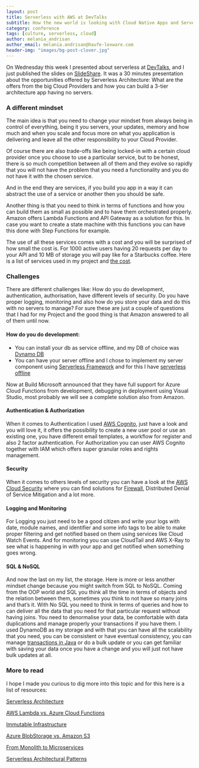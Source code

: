 ```yaml
---
layout: post
title: Serverless with AWS at DevTalks
subtitle: How the new world is looking with Cloud Native Apps and Serverless Mindset
category: conference
tags: [culture, serverless, cloud]
author: melania_andrisan
author_email: melania.andrisan@haufe-lexware.com 
header-img: "images/bg-post-clover.jpg"
---
```


On Wednesday this week I presented about serverless at [DevTalks](http://www.devtalks.ro/), and I just published the slides on [SlideShare](https://www.slideshare.net/melaniadanciu/new-serverless-world-cloud-native-apps). 
It was a 30 minutes presentation about the opportunities offered by Serverless Architecture: What are the offers from the big Cloud Providers and how you can build a 3-tier architecture app having no servers.

### A different mindset

The main idea is that you need to change your mindset from always being in control of everything, being it you servers, your updates, memory and how much and when you scale and focus more on what you application is delivering and leave all the other responsibility to your Cloud Provider.

Of course there are also trade-offs like being locked-in with a certain cloud provider once you choose to use a particular service, but to be honest, there is so much competition between all of them and they evolve so rapidly that you will not have the problem that you need a functionality and you do not have it with the chosen service.

And in the end they are services, if you build you app in a way it can abstract the use of a service or another then you should be safe.

Another thing is that you need to think in terms of functions and how you can build them as small as possible and to have them orchestrated properly. Amazon offers Lambda Functions and API Gateway as a solution for this. In case you want to create a state machine with this functions you can have this done with Step Functions for example. 

The use of all these services comes with a cost and you will be surprised of how small the cost is. For 1000 active users having 20 requests per day to your API and 10 MB of storage you will pay like for a Starbucks coffee. Here is a list of services used in my project and [the cost](https://www.slideshare.net/melaniadanciu/clipboards/aws-costs?rftp=top_clipboards).

### Challenges 

There are different challenges like: How do you do development, authentication, authorisation, have different levels of security. Do you have proper logging, monitoring and also how do you store your data and do this with no servers to manage? For sure these are just a couple of questions that I had for my Project and the good thing is that Amazon answered to all of them until now. 

#### How do you do development:

- You can install your db as service offline, and my DB of choice was [Dynamo DB](http://docs.aws.amazon.com/amazondynamodb/latest/developerguide/DynamoDBLocal.html)
- You can have your server offline and I chose to implement my server component using [Serverless Framework](https://serverless.com/) and for this I have [serverless offline](https://github.com/dherault/serverless-offline)

Now at Build Microsoft announced that they have full support for Azure Cloud Functions from development, debugging in deployment using Visual Studio, most probably we will see a complete solution also from Amazon. 

#### Authentication & Authorization

When it comes to Authentication I used [AWS Cognito](https://aws.amazon.com/cognito/), just have a look and you will love it, it offers the possibility to create a new user pool or use an existing one, you have different email templates, a workflow for register and also 2 factor authentication. 
For Authorization you can user AWS Cognito together with IAM which offers super granular roles and rights management. 

#### Security

When it comes to others levels of security you can have a look at the [AWS Cloud Security](https://aws.amazon.com/security/) where you can find solutions for [Firewall](https://aws.amazon.com/waf/?sc_channel=PS&sc_campaign=acquisition_RO&sc_publisher=google&sc_medium=waf_b&sc_content=firewall_security_e&sc_detail=aws%20firewall%20security&sc_category=waf&sc_segment=164612484381&sc_matchtype=e&sc_country=RO&s_kwcid=AL!4422!3!164612484381!e!!g!!aws%20firewall%20security&ef_id=WNjNWAAAASqfzVGQ:20170519091054:s), Distributed Denial of Service Mitigation and a lot more. 

#### Logging and Monitoring 

For Logging you just need to be a good citizen and write your logs with date, module names, and identifier and some info tags to be able to make proper filtering and get notified based on them using services like Cloud Watch Events. And for monitoring you can use CloudTail and AWS X-Ray to see what is happening in with your app and get notified when something goes wrong.

#### SQL & NoSQL

And now the last on my list, the storage. Here is more or less another mindset change because you might switch from SQL to NoSQL. Coming from the OOP world and SQL you think all the time in terms of objects and the relation between them, sometimes you think to not have so many joins and that’s it. With No SQL you need to think in terms of queries and how to can deliver all the data that you need for that particular request without having joins. You need to denormalise your data, be comfortable with data duplications and manage properly your transactions if you have them. I used DynamoDB as my storage and with that you can have all the scalability that you need, you can be consistent or have eventual consistency, you can manage [transactions in Java](https://aws.amazon.com/blogs/aws/dynamodb-transaction-library/) or do a bulk update or you can get familiar with saving your data once you have a change and you will just not have bulk updates at all.

### More to read

I hope I made you curious to dig more into this topic and for this here is a list of resources:

[Serverless Architecture](https://www.youtube.com/watch?v=OI_V6OZZkZM)

[AWS Lambda vs. Azure Cloud Functions](https://serifandsemaphore.io/azure-cloud-functions-vs-aws-lambda-caf8a90605dd)

[Immutable Infrastructure](https://www.oreilly.com/ideas/an-introduction-to-immutable-infrastructure)

[Azure BlobStorage vs. Amazon S3](http://gauravmantri.com/2012/05/09/comparing-windows-azure-blob-storage-and-amazon-simple-storage-service-s3part-i/)

[From Monolith to Microservices](https://www.youtube.com/watch?v=oRIYtOsAlzk)

[Serverless Architectural Patterns](https://www.youtube.com/watch?v=b7UMoc1iUYw&t=1452s)
